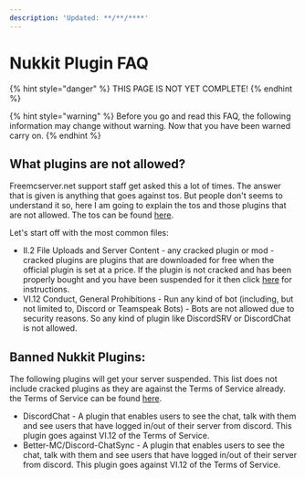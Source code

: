 ```yaml
---
description: 'Updated: **/**/****'
---
```


# Nukkit Plugin FAQ

{% hint style="danger" %}
THIS PAGE IS NOT YET COMPLETE!
{% endhint %}

{% hint style="warning" %}
Before you go and read this FAQ, the following information may change without warning. Now that you have been warned carry on.
{% endhint %}

## What plugins are not allowed?

Freemcserver.net support staff get asked this a lot of times. The answer that is given is anything that goes against tos. But people don't seems to understand it so, here I am going to explain the tos and those plugins that are not allowed. The tos can be found [here](https://freemcserver.net/site/tos).

Let's start off with the most common files:

* II.2 File Uploads and Server Content - any cracked plugin or mod - cracked plugins are plugins that are downloaded for free when the official plugin is set at a price. If the plugin is not cracked and has been properly bought and you have been suspended for it then click [here]() for instructions.
* VI.12 Conduct, General Prohibitions - Run any kind of bot \(including, but not limited to, Discord or Teamspeak Bots\) - Bots are not allowed due to security reasons. So any kind of plugin like DiscordSRV or DiscordChat is not allowed.

## Banned Nukkit Plugins:

The following plugins will get your server suspended. This list does not include cracked plugins as they are against the Terms of Service already. the Terms of Service can be found [here](https://freemcserver.net/site/tos).

* DiscordChat - A plugin that enables users to see the chat, talk with them and see users that have logged in/out of their server from discord. This plugin goes against VI.12 of the Terms of Service.
* Better-MC/Discord-ChatSync - A plugin that enables users to see the chat, talk with them and see users that have logged in/out of their server from discord. This plugin goes against VI.12 of the Terms of Service.

